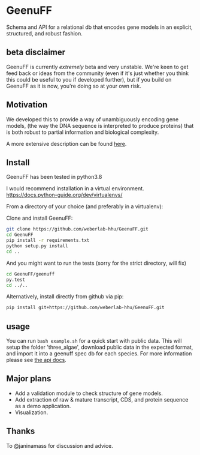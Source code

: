# GeenuFF
Schema and API for a relational db that encodes gene models in an explicit, structured, and robust fashion.

## beta disclaimer

GeenuFF is currently _extremely_ beta and very unstable. 
We're keen to get feed back or ideas from the community
(even if it's just whether you think this could be useful to you
if developed further), but if you build on GeenuFF as it is now, 
you're doing so at your own risk.

## Motivation
We developed this to provide a way of unambiguously encoding gene models, 
(the way the DNA sequence is interpreted to produce proteins) that is both
robust to partial information and biological complexity.

A more extensive description can be found [here](https://weberlab-hhu.github.io/GeenuFF/).

## Install
GeenuFF has been tested in python3.8

I would recommend installation in a virtual environment.
https://docs.python-guide.org/dev/virtualenvs/

From a directory of your choice (and preferably in a virtualenv):

Clone and install GeenuFF:

```bash
git clone https://github.com/weberlab-hhu/GeenuFF.git
cd GeenuFF
pip install -r requirements.txt
python setup.py install
cd ..
```

And you might want to run the tests (sorry for the strict directory, will fix)
```bash
cd GeenuFF/geenuff
py.test
cd ../..
```

Alternatively, install directly from github via pip:

```bash
pip install git+https://github.com/weberlab-hhu/GeenuFF.git
```
## usage
You can run `bash example.sh` for a quick start with public data.
 This will setup the folder 'three_algae', download public data in
 the expected format, and import it into a geenuff spec db for each
species. For more information please see 
[the api docs](https://weberlab-hhu.github.io/GeenuFF/api.html).

## Major plans
* Add a validation module to check structure of gene models.
* Add extraction of raw & mature transcript, CDS, and protein sequence as a demo application.
* Visualization.

## Thanks

To @janinamass for discussion and advice.
